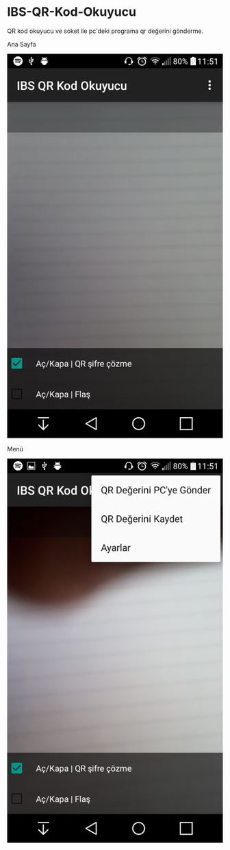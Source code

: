 # IBS-QR-Kod-Okuyucu
  QR kod okuyucu ve soket ile pc'deki programa qr değerini gönderme.
  
Ana Sayfa

![alt text](https://github.com/nrkdrk/IBS-QR-Kod-Okuyucu/blob/master/image/Screenshot_2018-01-18-11-51-13.png)

Menü

![alt text](https://github.com/nrkdrk/IBS-QR-Kod-Okuyucu/blob/master/image/Screenshot_2018-01-18-11-51-17.png)
